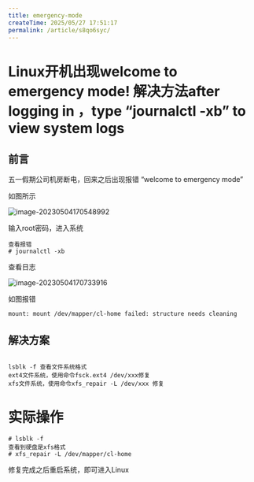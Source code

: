 ```yaml
---
title: emergency-mode
createTime: 2025/05/27 17:51:17
permalink: /article/s8qo6syc/
---
```

# Linux开机出现welcome to emergency mode! 解决方法after logging in ，type “journalctl -xb” to view system logs



## 前言

五一假期公司机房断电，回来之后出现报错 “welcome to emergency mode”

如图所示

![image-20230504170548992](https://imgoss.xgss.net/picgo/image-20230504170548992.png?aliyun)

输入root密码，进入系统

```
查看报错
# journalctl -xb

```

查看日志

![image-20230504170733916](https://imgoss.xgss.net/picgo/image-20230504170733916.png?aliyun)

如图报错

```
mount: mount /dev/mapper/cl-home failed: structure needs cleaning
```



## 解决方案

```

lsblk -f 查看文件系统格式
ext4文件系统，使用命令fsck.ext4 /dev/xxx修复
xfs文件系统，使用命令xfs_repair -L /dev/xxx 修复
```



# 实际操作

```
# lsblk -f
查看到硬盘是xfs格式
# xfs_repair -L /dev/mapper/cl-home
```

修复完成之后重启系统，即可进入Linux










